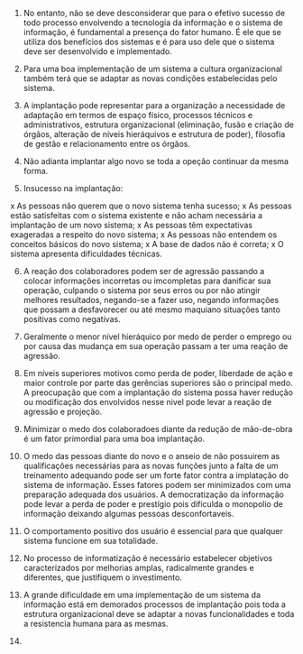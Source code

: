 1. No entanto, não se deve desconsiderar que para o efetivo sucesso de todo processo envolvendo a
tecnologia da informação e o sistema de informação, é fundamental a presença do fator humano. É
ele que se utiliza dos benefícios dos sistemas e é para uso dele que o sistema deve ser desenvolvido
e implementado.

2. Para uma boa implementação de um sistema a cultura organizacional também terá que se adaptar as novas condições estabelecidas pelo sistema.

3. A implantação pode representar para a organização a necessidade de adaptação em termos de espaço físico, processos técnicos e administrativos, estrutura organizacional (eliminação, fusão e criação de órgãos, alteração de níveis hieráquivos e estrutura de poder), filosofia de gestão e relacionamento entre os órgãos.

4. Não adianta implantar algo novo se toda a opeção continuar da mesma forma.

5. Insucesso na implantação:

x As pessoas não querem que o novo sistema tenha sucesso;
x As pessoas estão satisfeitas com o sistema existente e não acham necessária a implantação de um
novo sistema;
x As pessoas têm expectativas exageradas a respeito do novo sistema;
x As pessoas não entendem os conceitos básicos do novo sistema;
x A base de dados não é correta;
x O sistema apresenta dificuldades técnicas.

6. A reação dos colaboradores podem ser de agressão passando a colocar informações incorretas ou imcompletas para danificar sua operação, culpando o sistema por seus erros ou por não atingir melhores resultados, negando-se a fazer uso, negando informações que possam a desfavorecer ou até mesmo maquiano situações tanto positivas como negativas.

7. Geralmente o menor nível hieráquico por medo de perder o emprego ou por causa das mudança em sua operação passam a ter uma reação de agressão.

8. Em níveis superiores motivos como perda de poder, liberdade de ação e maior controle por parte das gerências superiores são o principal medo. A preocupação que com a implantação do sistema possa haver redução ou modificação dos envolvidos nesse nivel pode levar a reação de agressão e projeção.

9. Minimizar o medo dos colaboradoes diante da redução de mão-de-obra é um fator primordial para uma boa implantação.

10. O medo das pessoas diante do novo e o anseio de não possuirem as qualificações necessárias para as novas funções junto a falta de um treinamento adequando pode ser um forte fator contra a implatação do sistema de informação. Esses fatores podem ser minimizados com uma preparação adequada dos usuários. A democratização da informação pode levar a perda de poder e prestígio pois dificulda o monopolio de informação deixando algumas pessoas desconfortaveis.

11. O comportamento positivo dos usuário é essencial para que qualquer sistema funcione em sua totalidade.

12. No processo de informatização é necessário estabelecer objetivos caracterizados por melhorias amplas, radicalmente grandes e diferentes, que justifiquem o investimento.

13. A grande dificuldade em uma implementação de um sistema da informação está em demorados processos de implantação pois toda a estrutura organizacional deve se adaptar a novas funcionalidades e toda a resistencia humana para as mesmas.

14. 
